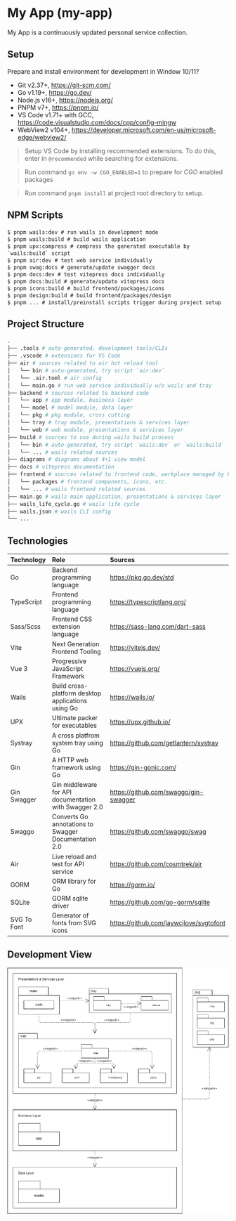 # My App (my-app)

My App is a continuously updated personal service collection.

## Setup

Prepare and install environment for development in Window 10/11?

- Git v2.37+, https://git-scm.com/
- Go v1.19+, https://go.dev/
- Node.js v16+, https://nodejs.org/
- PNPM v7+, https://pnpm.io/
- VS Code v1.71+ with GCC, https://code.visualstudio.com/docs/cpp/config-mingw
- WebView2 v104+, https://developer.microsoft.com/en-us/microsoft-edge/webview2/

> Setup VS Code by installing recommended extensions. To do this, enter in `@recommended` while searching for extensions.

> Run command `go env -w CGO_ENABLED=1` to prepare for _CGO_ enabled packages

> Run command `pnpm install` at project root directory to setup.

## NPM Scripts

```shell
$ pnpm wails:dev # run wails in development mode
$ pnpm wails:build # build wails application
$ pnpm upx:compress # compress the generated executable by `wails:build` script
$ pnpm air:dev # test web service individually
$ pnpm swag:docs # generate/update swagger docs
$ pnpm docs:dev # test vitepress docs individually
$ pnpm docs:build # generate/update vitepress docs
$ pnpm icons:build # build frontend/packages/icons
$ pnpm design:build # build frontend/packages/design
$ pnpm ... # install/preinstall scripts trigger during project setup
```

## Project Structure

```bash
.
├── .tools # auto-generated, development tools/CLIs
├── .vscode # extensions for VS Code
├── air # sources related to air hot reload tool
│   └── bin # auto-generated, try script `air:dev`
│   └── .air.toml # air config
│   └── main.go # run web service individually w/o wails and tray
├── backend # sources related to backend code
│   └── app # app module, business layer
│   └── model # model module, data layer
│   └── pkg # pkg module, cross cutting
│   └── tray # tray module, presentations & services layer
│   └── web # web module, presentations & services layer
├── build # sources to use during wails build process
│   └── bin # auto-generated, try script `wails:dev` or `wails:build`
│   └── ... # wails related sources
├── diagrams # diagrams about 4+1 view model
├── docs # vitepress documentation
├── frontend # sources related to frontend code, workplace managed by PNPM
│   └── packages # frontend components, icons, etc.
│   └── ... # wails frontend related sources
├── main.go # wails main application, presentations & services layer
├── wails_life_cycle.go # wails life cycle
├── wails.json # wails CLI config
└── ...
```

## Technologies

| Technology  | Role                                                  | Sources                                 |
| :---------- | :---------------------------------------------------- | :-------------------------------------- |
| Go          | Backend programming language                          | https://pkg.go.dev/std                  |
| TypeScript  | Frontend programming language                         | https://typescriptlang.org/             |
| Sass/Scss   | Frontend CSS extension language                       | https://sass-lang.com/dart-sass         |
| Vite        | Next Generation Frontend Tooling                      | https://vitejs.dev/                     |
| Vue 3       | Progressive JavaScript Framework                      | https://vuejs.org/                      |
| Wails       | Build cross-platform desktop applications using Go    | https://wails.io/                       |
| UPX         | Ultimate packer for executables                       | https://upx.github.io/                  |
| Systray     | A cross platfrom system tray using Go                 | https://github.com/getlantern/systray   |
| Gin         | A HTTP web framework using Go                         | https://gin-gonic.com/                  |
| Gin Swagger | Gin middleware for API documentation with Swagger 2.0 | https://github.com/swaggo/gin-swagger   |
| Swaggo      | Converts Go annotations to Swagger Documentation 2.0  | https://github.com/swaggo/swag          |
| Air         | Live reload and test for API service                  | https://github.com/cosmtrek/air         |
| GORM        | ORM library for Go                                    | https://gorm.io/                        |
| SQLite      | GORM sqlite driver                                    | https://github.com/go-gorm/sqlite       |
| SVG To Font | Generator of fonts from SVG icons                     | https://github.com/jaywcjlove/svgtofont |

## Development View

![Package Diagram](./diagrams/package.png)

